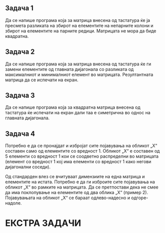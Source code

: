## Задача 1
Да се напише програма која за матрица внесена од тастатура ќе ја пресмета разликата на збирот на елементите на непарните колони и збирот на елементите на парните редици. Матрицата не мора да биде квадратна.


## Задача 2
Да се напише програма која за матрица внесена од тастатура ќе ги замени елементите од главната дијагонала со разликата од максималниот и минималниот елемент во матрицата. Резултантната матрица да се испечати на екран.


## Задача 3
Да се напише програма која за квадратна матрица внесена од тастатура ќе испечати на екран дали таа е симетрична во однос на главната дијагонала.


## Задача 4
Потребно е да се пронајдат и избројат сите појавувања на обликот „Х“ составен само од елементите со вредност 1. Обликот „Х“ е составен од 5 елементи со вредност 1 кои се соодветно распределни во матрицата (елемент со вредност 1 кој има елементи со вредност 1 како негови дијагонални соседи).

Од стандарден влез се вчитуваат димензиите на една матрица и елементите на истата. Потребно е да ги изброите сите појавувања на обликот „Х“ во рамките на матрицата. Да се претпостави дека не смее да има поклопување на елементите од два облика „Х“ (пример 2). 
Појавувањата на обликот „Х“ се бараат одлево-надесно и одгоре-надоле.


# ЕКСТРА ЗАДАЧИ




